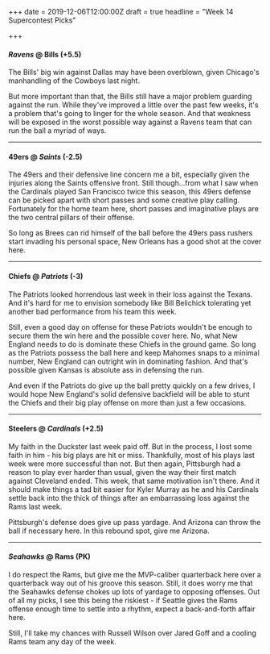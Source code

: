 +++
date = 2019-12-06T12:00:00Z
draft = true
headline = "Week 14 Supercontest Picks"

+++
#### _Ravens_ @ Bills (+5.5)

The Bills' big win against Dallas may have been overblown, given Chicago's manhandling of the Cowboys last night.

But more important than that, the Bills still have a major problem guarding against the run. While they've improved a little over the past few weeks, it's a problem that's going to linger for the whole season. And that weakness will be exposed in the worst possible way against a Ravens team that can run the ball a myriad of ways.

***

#### 49ers @ _Saints_ (-2.5)

The 49ers and their defensive line concern me a bit, especially given the injuries along the Saints offensive front. Still though...from what I saw when the Cardinals played San Francisco twice this season, this 49ers defense can be picked apart with short passes and some creative play calling.  Fortunately for the home team here, short passes and imaginative plays are the two central pillars of their offense.

So long as Brees can rid himself of the ball before the 49ers pass rushers start invading his personal space, New Orleans has a good shot at the cover here.

***

#### Chiefs @ _Patriots_ (-3)

The Patriots looked horrendous last week in their loss against the Texans. And it's hard for me to envision somebody like Bill Belichick tolerating yet another bad performance from his team this week.

Still, even a good day on offense for these Patriots wouldn't be enough to secure them the win here and the possible cover here. No, what New England needs to do is dominate these Chiefs in the ground game. So long as the Patriots possess the ball here and keep Mahomes snaps to a minimal number, New England can outright win in dominating fashion. And that's possible given Kansas is absolute ass in defensing the run. 

And even if the Patriots do give up the ball pretty quickly on a few drives, I would hope New England's solid defensive backfield will be able to stunt the Chiefs and their big play offense on more than just a few occasions.

***

#### Steelers @ _Cardinals_ (+2.5)

My faith in the Duckster last week paid off. But in the process, I lost some faith in him - his big plays are hit or miss. Thankfully, most of his plays last week were more successful than not. But then again, Pittsburgh had a reason to play ever harder than usual, given the way their first match against Cleveland ended. This week, that same motivation isn't there. And it should make things a tad bit easier for Kyler Murray as he and his Cardinals settle back into the thick of things after an embarrassing loss against the Rams last week.

Pittsburgh's defense does give up pass yardage.  And Arizona can throw the ball if necessary here. In this rebound spot, give me Arizona.

***

#### _Seahawks_ @ Rams (PK)

I do respect the Rams, but give me the MVP-caliber quarterback here over a quarterback way out of his groove this season. Still, it does worry me that the Seahawks defense chokes up lots of yardage to opposing offenses. Out of all my picks, I see this being the riskiest - if Seattle gives the Rams offense enough time to settle into a rhythm, expect a back-and-forth affair here.

Still, I'll take my chances with Russell Wilson over Jared Goff and a cooling Rams team any day of the week.